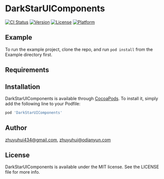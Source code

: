 # DarkStarUIComponents

[![CI Status](https://img.shields.io/travis/zhuyuhui434@gmail.com/DarkStarUIComponents.svg?style=flat)](https://travis-ci.org/zhuyuhui434@gmail.com/DarkStarUIComponents)
[![Version](https://img.shields.io/cocoapods/v/DarkStarUIComponents.svg?style=flat)](https://cocoapods.org/pods/DarkStarUIComponents)
[![License](https://img.shields.io/cocoapods/l/DarkStarUIComponents.svg?style=flat)](https://cocoapods.org/pods/DarkStarUIComponents)
[![Platform](https://img.shields.io/cocoapods/p/DarkStarUIComponents.svg?style=flat)](https://cocoapods.org/pods/DarkStarUIComponents)

## Example

To run the example project, clone the repo, and run `pod install` from the Example directory first.

## Requirements

## Installation

DarkStarUIComponents is available through [CocoaPods](https://cocoapods.org). To install
it, simply add the following line to your Podfile:

```ruby
pod 'DarkStarUIComponents'
```

## Author

zhuyuhui434@gmail.com, zhuyuhui@odianyun.com

## License

DarkStarUIComponents is available under the MIT license. See the LICENSE file for more info.
